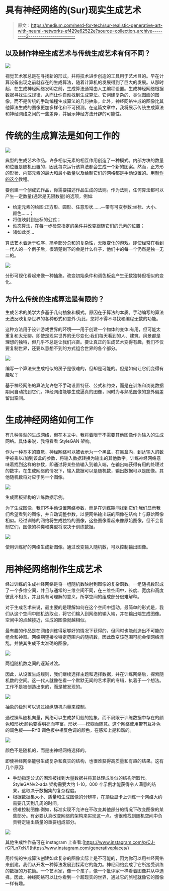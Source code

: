 # 具有神经网络的(Sur)现实生成艺术

> 原文：<https://medium.com/nerd-for-tech/sur-realistic-generative-art-with-neural-networks-ef429e62522e?source=collection_archive---------3----------------------->

## 以及制作神经生成艺术与传统生成艺术有何不同？

![](img/d6fd63f920c345c6d07d3e8e9eb1bd74.png)

视觉艺术家总是在寻找新的形式，并将技术进步创造的工具用于艺术目的。早在计算设备出现之前就存在的生成算法，随着计算机的发展得到了巨大的发展。从那时起，在生成神经网络发明之前，生成算法通常由人工编程设置。生成神经网络根据数据寻找生成规律，从而让你自动找到生成算法。它创建复杂的、类似图画的图像，而不是传统的手动编程生成算法的几何抽象。此外，神经网络生成的图像比其他算法生成的图像更加多样化和不可预测。在这篇文章中，我将展示传统生成算法和神经网络之间的一些差异，并展示神经方法开辟的可能性。

# 传统的生成算法是如何工作的

![](img/69cfc863ce8e35572a26b80545bc652f.png)

典型的生成艺术作品。许多相似元素的相互作用创造了一种模式。内部方块的数量和位置是随机设置的，因此每次运行该算法都会生成一个新的图案。然而，正方形的形状、内部元素的最大和最小数量以及绘制它们的网格都是手动设置的。用[制作的这个](https://generativeartistry.com/tutorials/hypnotic-squares/)教程。

要创建一个创成式作品，你需要描述作品生成的法则。作为法则，任何算法都可以产生一定数量(通常是无限数量)的选项，例如:

*   给定元素的绘图:正方形、圆形、任意形状……—带有可变参数:坐标、大小、颜色……；
*   将值映射到坐标的公式；
*   动态算法，在每一步检查指定的条件并改变跟随它们的元素的位置；
*   诸如此类…

算法艺术着迷于秩序，简单部分总和的复杂性，无限变化的游戏。即使经常在看到一代人的一个例子后，很清楚剩下的会是什么样子，他们中的每一个仍然是独一无二的。

![](img/0fd9f0e80d27b180baf90aefc07e09bd.png)

分形可视化看起来像一种抽象。改变初始条件和调色板会产生无数独特但相似的变化。

## 为什么传统的生成算法是有限的？

生成艺术的美学大多基于几何抽象和模式。原因在于算法的本质。手动编写的算法无法反映复杂世界的各种形式和意外:为此，您将不得不寻找和编程无数的功能。

这种方法用于设计游戏世界的环境——用于创建一个物体的变体:有用，但可能太重复和太无聊。即使是现实世界的无尽变化:我们每天看到的人、建筑、风景都是理想的独特，但几乎不总是让我们兴奋。要让真正的生成艺术变得有趣，我们不仅要复制世界，还要以意想不到的方式组合世界的各个部分。

![](img/baa7a3f51af68ba88ffc244e3422058e.png)

编写一个算法来生成相似的房子是很难的，但却是可能的。但是如何让它们变得有趣呢？

基于神经网络的算法允许您不手动设置特征、公式和约束，而是在训练和浏览数据期间自动找到它们。神经网络能够生成逼真的图像，同时为与熟悉图像的意外偏差留出空间。

# 生成神经网络如何工作

有几种类型的生成网络，但在本文中，我将着眼于不需要其他图像作为输入的生成网络。具体来说，我将看看 StyleGAN 架构。

作为一种基本的直觉，神经网络可以被表示为一个黑盒，在黑盒内，到达输入的数字被乘以/加到该盒的参数，将输入数据转换为输出的其他数字。训练神经网络意味着找到这样的参数，即通过将某些值输入到输入端，在输出端获得有用的处理过的数字。在生成网络的情况下，输入数据可以是随机数，输出数据可以是图像。其他随机数将对应于另一个图像。

![](img/ff9b9d792d6af161635a40f22ef40082.png)

生成面板架构的训练数据示例。

为了生成图像，我们不手动设置网络参数，而是在训练期间找到它们:我们显示我们希望看到的图像，并自动调整参数，以便网络输出端的图像在结构上与原始图像相似。经过训练的网络将生成独特的图像，这些图像看起来像原始图像，但不会复制它们，图像的种类和类型将取决于训练数据。

![](img/3133a373fc9d08bd466a8f47c5f67737.png)

使用训练好的网络生成新图像。通过改变输入随机数，可以控制输出图像。

# 用神经网络制作生成艺术

经过训练的生成神经网络是将一组随机数映射到图像的复杂函数。一组随机数形成了一个多维空间，并且与通常的三维空间不同，在三维空间中，长度、宽度和高度彼此不相关，并且具有可理解的意义，所学空间的组成部分很难解释。

对于生成艺术来说，最主要的是理解如何在这个空间中运动。最简单的形式是，我们从这个空间中随机选取点，将它们输入到网络的输入端，并在输出端生成图像。空间中的点越接近，生成的图像就越相似。

最有趣的作品是在网络训练得足够好的情况下获得的，但同时也能创造出不可能的组合和神器。网络期望接收特定范围内的随机数，因此改变该范围可能会使网络混乱，并使其生成不太准确的图像。

![](img/800daed491e3c3b0736f9dbfd181eae7.png)

两组随机数之间的逐渐过渡。

因此，从设置生成规则，我们继续选择主题和选择数据，并在训练网络后，探索随机数的空间。这一代人就像在看一个默默无闻的艺术家的专辑，执着于一个想法。工作不是被创造出来的，而是被发现的。

![](img/86baf8abad15f9ba4716bca7a64d8672.png)

抽象的级别可以通过操纵随机向量来控制。

通过操纵随机向量，网络可以生成梦幻般的抽象，而不局限于训练数据中存在的颜色和形状:颜色变得明亮而丰富，形状——模糊而随意。这个网络使用带有互补色的调色板——RYB 调色板中相反色调的颜色，在感知上是和谐的。

![](img/a28ed8a527c6bf4ba8651b142ae9ea5c.png)

颜色不是随机的，而是由神经网络选择的。

即使神经网络能够生成复杂和真实的结构，也很难获得高质量和有趣的结果。这有几个原因:

*   手动指定公式的困难被找到大量数据并将其处理成类似的结构所取代。StyleGANv2-ada 架构需要大约 1-10，000 个示例才能获得令人满意的结果，这取决于数据集的复杂程度。
*   根据数据集大小、质量和生成图像的分辨率，在顶级显卡上训练一个网络大约需要几天到几周的时间。
*   很难控制图像:例如，标准实现不允许在不改变其他部分的情况下改变图像的某些部分。有必要认真改变网络的架构来实现这一点。也很难找到随机空间中负责特定输出质量的重要组成部分。

![](img/9b3df53e7f48a405702f6d3898725620.png)

其他生成性作品可在 instagram 上查看:[https://www.instagram.com/p/CJ-rGPLn7xN/](https://www.instagram.com/generativeplaces/)

用传统的生成算法创建如此复杂的图像实际上是不可能的，因为你可以用神经网络来创建。我们从开发一种算法发展到探索它的能力。神经网络变成了它所接受训练的数据的万花筒。一个艺术家，像一个孩子，像一个批评家一样看着图像并从中选择。因此，神经网络可以让你看到一个超现实的世界，通过它的旅程就像它的图像一样有趣。